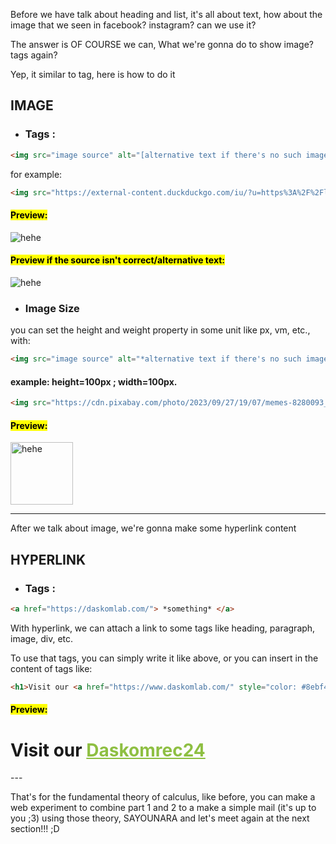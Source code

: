 Before we have talk about heading and list, it's all about text, how about the image that we seen in facebook? instagram? can we use it?

The answer is OF COURSE we can, What we're gonna do to show image? tags again?

Yep, it similar to tag, here is how to do it

## IMAGE

- ### Tags : 
```html
<img src="image source" alt="[alternative text if there's no such image]">
```

for example:
```html
<img src="https://external-content.duckduckgo.com/iu/?u=https%3A%2F%2Flogos-download com%2Fwp-content%2Fuploads%2F2016%2F09%2FGitHub_logo.png&f=1&nofb=1&ipt=8a8373e865eb76563939fe3ade0cb3571792557f7d5e546a45c6fe976ab85562&ipo=images" alt="github">
```
#### <mark>Preview:</mark>
<img src="https://cdn.pixabay.com/photo/2023/09/27/19/07/memes-8280093_960_720.jpg" alt="hehe">

#### <mark>Preview if the source isn't correct/alternative text:</mark>
<img src="https://cdn.pixabay.com/photo/2023/09/27/19/07/memes-8280093_90_720.jpg" alt="hehe">

- ### Image Size
you can set the height and weight property in some unit like px, vm, etc., with:
```html
<img src="image source" alt="*alternative text if there's no such image*" height = "[value+unit]" width = "[value+unit]">
```

#### example: height=100px ; width=100px.
```html
<img src="https://cdn.pixabay.com/photo/2023/09/27/19/07/memes-8280093_960_720.jpg" alt="hehe" height = "100px" width = "100px">
```
#### <mark>Preview:</mark>
<img src="https://cdn.pixabay.com/photo/2023/09/27/19/07/memes-8280093_960_720.jpg" alt="hehe" height = "100px" width = "100px">

---
After we talk about image, we're gonna make some hyperlink content


## HYPERLINK

- ### Tags : 
```html
<a href="https://daskomlab.com/"> *something* </a>
```

With hyperlink, we can attach a link to some tags like heading, paragraph, image, div, etc.

To use that tags, you can simply write it like above, or you can insert in the content of tags like:
```html
<h1>Visit our <a href="https://www.daskomlab.com/" style="color: #8ebf42">Daskomrec24</a></h1>
```
#### <mark>Preview:</mark>
<h1>Visit our <a href="https://www.daskomlab.com/" style="color: #8ebf42">Daskomrec24</a></h1>
---

That's for the fundamental theory of calculus, like before, you can make a web experiment to combine part 1 and 2 to a make a simple mail (it's up to you ;3) using those theory, SAYOUNARA and let's meet again at the next section!!! ;D